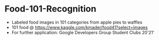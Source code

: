# Food-101-Recognition
* Labeled food images in 101 categories from apple pies to waffles
* 101 food @ https://www.kaggle.com/kmader/food41?select=images
* For further application: Google Developers Group Student Clubs 20'21'
